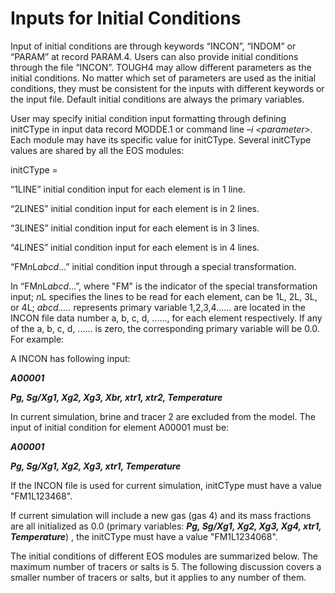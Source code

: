 # Inputs for Initial Conditions&#x20;

Input of initial conditions are through keywords “INCON”, “INDOM” or “PARAM” at record PARAM.4. Users can also provide initial conditions through the file “INCON”. TOUGH4 may allow different parameters as the initial conditions. No matter which set of parameters are used as the initial conditions, they must be consistent for the inputs with different keywords or the input file. Default initial conditions are always the primary variables.&#x20;

User may specify initial condition input formatting  through defining initCType in input data record MODDE.1 or command line _–i \<parameter>._ Each module may have its specific value for initCType. Several initCType values are shared by all the EOS modules:&#x20;

&#x20;initCType =

&#x20;                 “1LINE”              initial condition input for each element is in 1 line.

&#x20;                 “2LINES”           initial condition input for each element is in 2 lines.

&#x20;                 “3LINES”           initial condition input for each element is in 3 lines.

&#x20;                 “4LINES”           initial condition input for each element is in 4 lines.

&#x20;                 “F&#x4D;_&#x6E;_&#x4C;_abcd_...”  initial condition input through a special transformation. &#x20;

In  “F&#x4D;_&#x6E;_&#x4C;_abcd_...”, where "FM" is the indicator of the special transformation input; _&#x6E;_&#x4C; specifies the lines to be read for each element, can be 1L, 2L, 3L, or 4L; _abcd....._ represents primary variable 1,2,3,4...... are located in the INCON file data number a, b, c, d, ......, for each element respectively. If any of the a, b, c, d, ...... is zero, the corresponding primary variable will be 0.0. For example:

A INCON has following input:

_**A00001**_

_**Pg, Sg/Xg1,  Xg2, Xg3, Xbr, xtr1, xtr2, Temperature**_

In current simulation,  brine and tracer 2 are excluded from the model.   The input of initial condition for element A00001 must be:

_**A00001**_

_**Pg,  Sg/Xg1, Xg2, Xg3, xtr1, Temperature**_

If the INCON file is used for current simulation,  initCType must have a value "FM1L123468".

If current simulation will include a new gas (gas 4)  and its mass fractions are all initialized as 0.0 (primary variables: _**Pg, Sg/Xg1,  Xg2,  Xg3,  Xg4,  xtr1, Temperature**_) , the initCType must have a value "FM1L1234068".&#x20;

The initial conditions of different EOS modules are summarized below. The maximum number of tracers or salts is 5. The following discussion covers a smaller number of tracers or salts, but it applies to any number of them.
